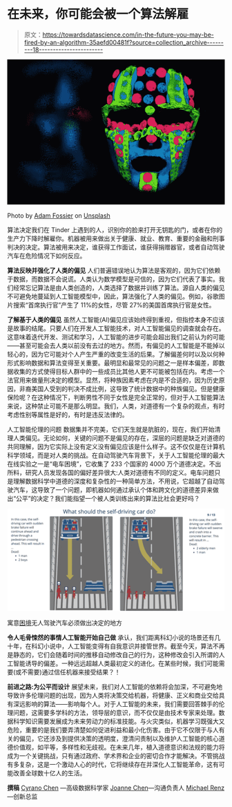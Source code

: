 # 在未来，你可能会被一个算法解雇

> 原文：<https://towardsdatascience.com/in-the-future-you-may-be-fired-by-an-algorithm-35aefd00481f?source=collection_archive---------18----------------------->

![](img/7c4de65d5520eb2292c06468bd0045ac.png)

Photo by [Adam Fossier](https://unsplash.com/photos/r7e2Ughh_GQ?utm_source=unsplash&utm_medium=referral&utm_content=creditCopyText) on [Unsplash](https://unsplash.com/?utm_source=unsplash&utm_medium=referral&utm_content=creditCopyText)

算法决定我们在 Tinder 上遇到的人，识别你的脸来打开无钥匙的门，或者在你的生产力下降时解雇你。机器被用来做出关于健康、就业、教育、重要的金融和刑事判决的决定。算法被用来决定，谁获得工作面试，谁获得捐赠器官，或者自动驾驶汽车在危险情况下如何反应。

**算法反映并强化了人类的偏见**
人们普遍错误地认为算法是客观的，因为它们依赖于数据，而数据不会说谎。人类认为数学模型是可信的，因为它们代表了事实。我们经常忘记算法是由人类创造的，人类选择了数据并训练了算法。源自人类的偏见不可避免地蔓延到人工智能模型中，因此，算法强化了人类的偏见。例如，谷歌图片搜索“首席执行官”产生了 11%的女性，尽管 27%的美国首席执行官是女性。

**了解基于人类的偏见**
虽然人工智能(AI)偏见应该始终得到重视，但指控本身不应该是故事的结尾。只要人们在开发人工智能技术，对人工智能偏见的调查就会存在。这意味着迭代开发、测试和学习，人工智能的进步可能会超出我们之前认为的可能——甚至可能会去人类以前没有去过的地方。然而，有偏见的人工智能是不能掉以轻心的，因为它可能对个人产生严重的改变生活的后果。了解偏差何时以及以何种形式影响数据和算法变得至关重要。最明显和最常见的问题之一是样本偏差，即数据收集的方式使得目标人群中的一些成员比其他人更不可能被包括在内。考虑一个法官用来做量刑决定的模型。显然，将种族因素考虑在内是不合适的，因为历史原因，非裔美国人受到的判决不成比例，这导致了统计数据中的种族偏见。但是健康保险呢？在这种情况下，判断男性不同于女性是完全正常的，但对于人工智能算法来说，这种禁止可能不是那么明显。我们，人类，对道德有一个复杂的观点，有时考虑性别等属性是好的，有时是违反法律的。

人工智能伦理的问题
数据集并不完美，它们天生就是肮脏的，现在，我们开始清理人类偏见。无论如何，关键的问题不是偏见的存在，深层的问题是缺乏对道德的共同理解，因为它实际上没有定义没有偏见应该是什么样子。这不仅仅是在计算机科学领域，而是对人类的挑战。在自动驾驶汽车背景下，关于人工智能伦理的最大在线实验之一是“电车困境”，它收集了 233 个国家的 4000 万个道德决定。不出所料，研究人员发现各国的偏好差异很大:人类对道德有不同的定义。电车问题只是理解数据科学中道德的深度和复杂性的一种简单方法，不用说，它超越了自动驾驶汽车，这导致了一个问题，即机器如何通过承认个体和跨文化的道德差异来做出“公平”的决定？我们能指望一个被人类训练出来的算法比社会更好吗？

![](img/7eb2f7bf1c2b8a13a0e511d1eca31a67.png)

寓意[困境](http://moralmachine.mit.edu/)无人驾驶汽车必须做出决定的地方

**令人毛骨悚然的事情人工智能开始自己做**
承认，我们距离科幻小说的场景还有几十年，在科幻小说中，人工智能变得有自我意识并接管世界。截至今天，算法不再是静态的，它们会随着时间的推移自动修改自己的行为，这种修改会引入所谓的人工智能诱导的偏差。一种远远超越人类最初定义的进化。在某些时候，我们可能需要(或不需要)通过信任机器来接受结果？！

**前进之路:为公平而设计**
展望未来，我们对人工智能的依赖将会加深，不可避免地导致许多伦理问题的出现，因为人类将决策交给机器，将健康、正义和商业交给具有深远影响的算法——影响每个人。对于人工智能的未来，我们需要回答棘手的伦理问题，这需要多学科的方法，领导层的意识，而不仅仅是由技术专家来处理。数据科学知识需要发展成为未来劳动力的标准技能。与火灾类似，机器学习既强大又危险，重要的是我们要弄清楚如何促进利益和最小化伤害。由于它不仅限于与人有关的偏见，它还涉及到提供决策的透明度，澄清问责制以及维护人工智能的核心道德价值观，如平等，多样性和无歧视。在未来几年，植入道德意识和法规的能力将成为一个关键挑战，只有通过政府、学术界和企业的密切合作才能解决。不管挑战有多复杂，这是一个激动人心的时代，它将继续存在并深化人工智能革命，这有可能改善全球数十亿人的生活。

**撰稿**
[Cyrano Chen](https://www.linkedin.com/in/cyrano-chen-5b10888a/) —高级数据科学家
[Joanne Chen](https://www.linkedin.com/in/joanne-chen-28468263/)—沟通负责人
[Michael Renz](https://www.linkedin.com/in/michael-renz/) —创新总监
